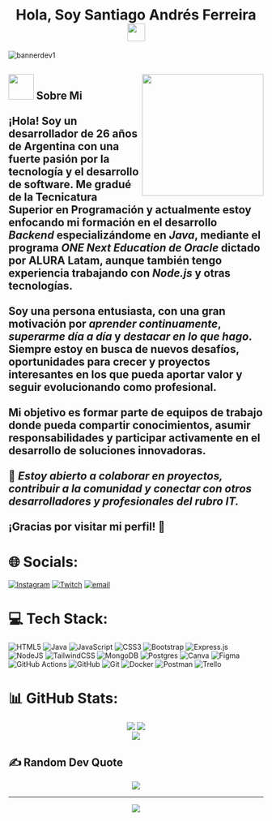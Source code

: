 <h1 align="center">Hola, Soy Santiago Andrés Ferreira <img src="https://media.giphy.com/media/hvRJCLFzcasrR4ia7z/giphy.gif" width="35"></h1>

![bannerdev1](https://github.com/user-attachments/assets/0be6a278-0705-498f-9c5d-cb6be3e2c5b2)

## <picture><img src = "https://github.com/7oSkaaa/7oSkaaa/blob/main/Images/about_me.gif?raw=true" width = 50px></picture> <picture><img align="right" src="https://github.com/7oSkaaa/7oSkaaa/blob/main/Images/Right_Side.gif?raw=true" width=240px></picture>Sobre Mi<br><br>¡Hola! Soy un desarrollador de 26 años de Argentina con una fuerte pasión por la tecnología y el desarrollo de software. Me gradué de la Tecnicatura Superior en Programación y actualmente estoy enfocando mi formación en el desarrollo ***Backend*** especializándome en ***Java***, mediante el programa ***ONE Next Education de Oracle*** dictado por ALURA Latam, aunque también tengo experiencia trabajando con ***Node.js*** y otras tecnologías.<br><br>Soy una persona entusiasta, con una gran motivación por ***aprender continuamente***, ***superarme día a día*** y ***destacar en lo que hago***. Siempre estoy en busca de nuevos desafíos, oportunidades para crecer y proyectos interesantes en los que pueda aportar valor y seguir evolucionando como profesional.<br><br>Mi objetivo es formar parte de equipos de trabajo donde pueda compartir conocimientos, asumir responsabilidades y participar activamente en el desarrollo de soluciones innovadoras.<br><br>📌 *Estoy abierto a colaborar en proyectos, contribuir a la comunidad y conectar con otros desarrolladores y profesionales del rubro IT.*<br><br>¡Gracias por visitar mi perfil! 🚀


# 🌐 Socials:
[![Instagram](https://img.shields.io/badge/Instagram-%23E4405F.svg?logo=Instagram&logoColor=white)](https://instagram.com/santi_f99) [![Twitch](https://img.shields.io/badge/Twitch-%239146FF.svg?logo=Twitch&logoColor=white)](https://twitch.tv/santiif9) [![email](https://img.shields.io/badge/Email-D14836?logo=gmail&logoColor=white)](mailto:santiandresfer@hotmail.com) 

# 💻 Tech Stack:
![HTML5](https://img.shields.io/badge/html5-%23E34F26.svg?style=for-the-badge&logo=html5&logoColor=white) ![Java](https://img.shields.io/badge/java-%23ED8B00.svg?style=for-the-badge&logo=openjdk&logoColor=white) ![JavaScript](https://img.shields.io/badge/javascript-%23323330.svg?style=for-the-badge&logo=javascript&logoColor=%23F7DF1E) ![CSS3](https://img.shields.io/badge/css3-%231572B6.svg?style=for-the-badge&logo=css3&logoColor=white) ![Bootstrap](https://img.shields.io/badge/bootstrap-%238511FA.svg?style=for-the-badge&logo=bootstrap&logoColor=white) ![Express.js](https://img.shields.io/badge/express.js-%23404d59.svg?style=for-the-badge&logo=express&logoColor=%2361DAFB) ![NodeJS](https://img.shields.io/badge/node.js-6DA55F?style=for-the-badge&logo=node.js&logoColor=white) ![TailwindCSS](https://img.shields.io/badge/tailwindcss-%2338B2AC.svg?style=for-the-badge&logo=tailwind-css&logoColor=white) ![MongoDB](https://img.shields.io/badge/MongoDB-%234ea94b.svg?style=for-the-badge&logo=mongodb&logoColor=white) ![Postgres](https://img.shields.io/badge/postgres-%23316192.svg?style=for-the-badge&logo=postgresql&logoColor=white) ![Canva](https://img.shields.io/badge/Canva-%2300C4CC.svg?style=for-the-badge&logo=Canva&logoColor=white) ![Figma](https://img.shields.io/badge/figma-%23F24E1E.svg?style=for-the-badge&logo=figma&logoColor=white) ![GitHub Actions](https://img.shields.io/badge/github%20actions-%232671E5.svg?style=for-the-badge&logo=githubactions&logoColor=white) ![GitHub](https://img.shields.io/badge/github-%23121011.svg?style=for-the-badge&logo=github&logoColor=white) ![Git](https://img.shields.io/badge/git-%23F05033.svg?style=for-the-badge&logo=git&logoColor=white) ![Docker](https://img.shields.io/badge/docker-%230db7ed.svg?style=for-the-badge&logo=docker&logoColor=white) ![Postman](https://img.shields.io/badge/Postman-FF6C37?style=for-the-badge&logo=postman&logoColor=white) ![Trello](https://img.shields.io/badge/Trello-%23026AA7.svg?style=for-the-badge&logo=Trello&logoColor=white)
# 📊 GitHub Stats:
<div align="center">
  <img src="https://github-readme-stats.vercel.app/api?username=Santf9&theme=tokyonight&hide_border=false&include_all_commits=true&count_private=false">
  <img src="https://nirzak-streak-stats.vercel.app/?user=Santf9&theme=tokyonight&hide_border=false"><br>
  <img src="https://github-readme-stats.vercel.app/api/top-langs/?username=Santf9&theme=tokyonight&hide_border=false&include_all_commits=true&count_private=false&layout=compact">
</div>

## ✍️ Random Dev Quote
<div align="center">
<img src="https://quotes-github-readme.vercel.app/api?type=horizontal&theme=tokyonight">

---
[![](https://visitcount.itsvg.in/api?id=Santf9&icon=0&color=1)](https://visitcount.itsvg.in)
</div>
<!-- Proudly created with GPRM ( https://gprm.itsvg.in ) -->
